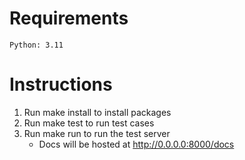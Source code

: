 # Requirements

```
Python: 3.11
```

# Instructions

1. Run make install to install packages
2. Run make test to run test cases
3. Run make run to run the test server
    - Docs will be hosted at http://0.0.0.0:8000/docs 

